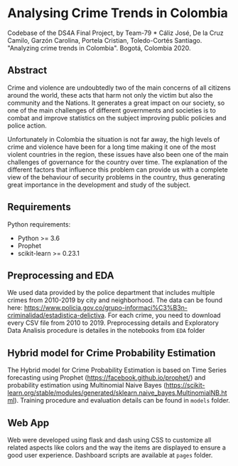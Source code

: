 # Analysing Crime Trends in Colombia

Codebase of the DS4A Final Project, by Team-79 * Cáliz José, De la Cruz Camilo, Garzón Carolina, Portela Cristian, Toledo-Cortés Santiago. "Analyzing crime trends in Colombia". Bogotá, Colombia 2020.


## Abstract

Crime and violence are undoubtedly two of the main concerns of all citizens around the world, these acts that harm not only the victim but also the community and the Nations.  It generates a great impact on our society, so one of the main challenges of different governments and societies is to combat and improve statistics on the subject improving public policies and police action.

Unfortunately in Colombia the situation is not far away, the high levels of crime and violence have been for a long time making it one of the most violent countries in the region, these issues have also been one of the main challenges of governance for the country over time.  The explanation of the different factors that influence this problem can provide us with a complete view of the behaviour of security problems in the country, thus generating great importance in the development and study of the subject.


## Requirements


Python requirements:

- Python >= 3.6
- Prophet
- scikit-learn >= 0.23.1


## Preprocessing and EDA

We used data provided by the police department that includes multiple crimes from 2010-2019 by city and neighborhood. The data can be found here: https://www.policia.gov.co/grupo-informaci%C3%B3n-criminalidad/estadistica-delictiva. For each crime, you need to download every CSV file from 2010 to 2019. Preprocessing details and Exploratory Data Analisis procedure is detailes in the notebooks from `EDA` folder

 
## Hybrid model for Crime Probability Estimation

The Hybrid model for Crime Probability Estimation is based on Time Series forecasting using Prophet (https://facebook.github.io/prophet/) and probability estimation using Multinomial Naive Bayes (https://scikit-learn.org/stable/modules/generated/sklearn.naive_bayes.MultinomialNB.html). Training procedure and evaluation details can be found in `models` folder.


## Web App

Web were developed using flask and dash using CSS to customize all related aspects like colors and the way the items are displayed to ensure a good user experience. Dashboard scripts are available at `pages` folder.